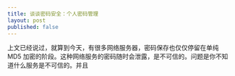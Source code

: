 ```yaml
---
title: 谈谈密码安全：个人密码管理
layout: post
published: false
---
```


上文已经说过，就算到今天，有很多网络服务器，密码保存也仅仅停留在单纯 MD5 加密的阶段。这种网络服务的密码随时会泄露，是不可信的。问题是你不知道什么服务是不可信的。并且

